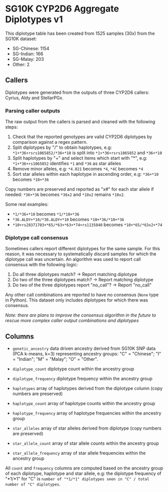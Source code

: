 # SG10K CYP2D6 Aggregate Diplotypes v1
This diplotype table has been created from 1525 samples (30x) from the SG10K dataset:

- SG-Chinese: 1154
- SG-Indian: 166
- SG-Malay: 203
- Other: 2

## Callers
Diplotypes were generated from the outputs of three CYP2D6 callers: Cyrius, Aldy and StellarPGx.

### Parsing caller outputs
The raw output from the callers is parsed and cleaned with the following steps:
1. Check that the reported genotypes are valid CYP2D6 diplotypes by comparison against a regex pattern.
2. Split diplotypes by "/" to obtain haplotypes, e.g: `*1+*36+rsrs1065852/*36+*10` is split into `*1+*36+rsrs1065852` and `*36+*10`
3. Split haplotypes by "+" and select items which start with "*", e.g: `*1+*36+rs1065852` identifies `*1` and `*36` as star alleles
4. Remove minor alleles, e.g: `*4.021` becomes `*4`, `*4C` becomes `*4`
5. Sort star alleles within each haplotype in ascending order, e.g: `*36+*10` becomes `*10+*36`

Copy numbers are preserved and reported as "x#" for each star allele if needed: `*36+*36` becomes `*36x2` and `*10x2` remains `*10x2`. 

Some real examples:
- `*1/*36+*10` becomes `*1/*10+*36`
- `*36.ALDY+*10/*36.ALDY+*10` becomes `*10+*36/*10+*36`
- `*10+rs28371703+*65/*63+*63+*74+rs1135840` becomes `*10+*65/*63x2+*74`

### Diplotype call consensus
Sometimes callers report different diplotypes for the same sample. For this reason, it was necessary to systematically discard samples for which the diplotype call was uncertain. An algorithm was used to report call consensus with the following logic:
1. Do all three diplotypes match? -> Report matching diplotype
2. Do two of the three diplotypes match? -> Report matching diplotype
3. Do two of the three diplotypes report "no_call"? -> Report "no_call"

Any other call combinations are reported to have no consensus (`None` type in Python). This dataset only includes diplotypes for which there was consensus.

*Note: there are plans to improve the consensus algorithm in the future to rescue more complex caller output combinations and diplotypes*


## Columns
- `genetic_ancestry` data driven ancestry derived from SG10K SNP data (PCA k-means, k=3) representing ancestry groups: "C" = "Chinese"; "I" = "Indian"; "M" = "Malay"; "O" = "Other".

- `diplotype_count` diplotype count within the ancestry group

- `diplotype_frequency` diplotype frequency within the ancestry group

- `haplotypes` array of haplotypes derived from the diplotype column (copy numbers are preserved)

- `haplotype_count` array of haplotype counts within the ancestry group

- `haplotype_frequency` array of haplotype frequencies within the ancestry group

- `star_alleles` array of star alleles derived from diplotype (copy numbers are preserved)

- `star_allele_count` array of star allele counts within the ancestry group

- `star_allele_frequency` array of star allele frequencies within the ancestry group

All `count` and `frequency` columns are computed based on the ancestry group of each diplotype, haplotype and star allele, e.g: the diplotype frequency of "*1/*1" for "C" is `number of "*1/*1" diplotypes seen in "C" / total number of "C" diplotypes`.